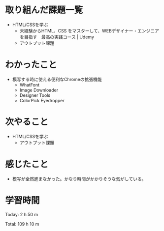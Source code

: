 # 取り組んだ課題一覧
- HTML/CSSを学ぶ
	- 未経験からHTML、CSS をマスターして、WEBデザイナー・エンジニアを目指す　最高の実践コース | Udemy
	- アウトプット課題

# わかったこと
- 模写する時に使える便利なChromeの拡張機能
	- WhatFont
	- Image Downloader
	- Designer Tools
	- ColorPick Eyedropper

# 次やること
- HTML/CSSを学ぶ
	- アウトプット課題

# 感じたこと
- 模写が全然進まなかった。かなり時間がかかりそうな気がしている。

# 学習時間
Today: 2 h 50 m

Total: 109 h 10 m
